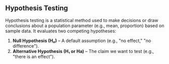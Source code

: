 ## Hypothesis Testing
Hypothesis testing is a statistical method used to make decisions or draw conclusions about a population parameter (e.g., mean, proportion) based on sample data. It evaluates two competing hypotheses:
1. **Null Hypothesis (H₀)** – A default assumption (e.g., "no effect," "no difference").
2. **Alternative Hypothesis (H₁ or Ha)** – The claim we want to test (e.g., "there is an effect").
